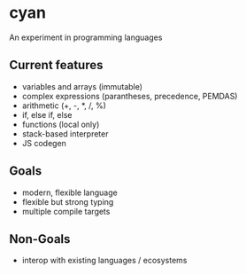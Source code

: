 # cyan
An experiment in programming languages

## Current features

* variables and arrays (immutable)
* complex expressions (parantheses, precedence, PEMDAS)
* arithmetic (+, -, \*, /, %)
* if, else if, else
* functions (local only)
* stack-based interpreter
* JS codegen

## Goals

* modern, flexible language
* flexible but strong typing
* multiple compile targets

## Non-Goals

* interop with existing languages / ecosystems
